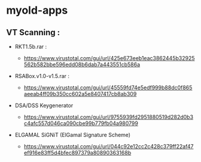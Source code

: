 # myold-apps

## VT Scanning :

- RKT1.5b.rar :
  - https://www.virustotal.com/gui/url/425e673eeb1eac3862445b32925562b582bbe596edd08b6dab7a443551cb586a

- RSABox.v1.0-v1.5.rar :
  - https://www.virustotal.com/gui/url/45559fd74e5edf999b88dc0f865aeeab4ff09b350cc602a5e8407417cb8ab309

- DSA/DSS Keygenerator
  - https://www.virustotal.com/gui/url/9755939fd2951880519d282d0b3c4afc557d046ca090cbe99b779fb04a980799

- ELGAMAL SiGNiT (ElGamal Signature Scheme)
  - https://www.virustotal.com/gui/url/044c92e12cc2c428c379ff22af47ef916e83ff5d4bfec897379a80890363168b
